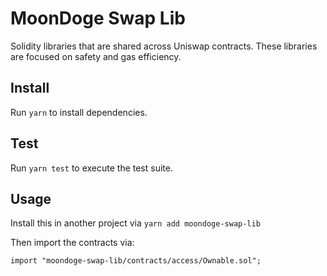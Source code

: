 # MoonDoge Swap Lib


Solidity libraries that are shared across Uniswap contracts. These libraries are focused on safety and gas efficiency.

## Install

Run `yarn` to install dependencies.

## Test

Run `yarn test` to execute the test suite.

## Usage

Install this in another project via `yarn add moondoge-swap-lib` 

Then import the contracts via:

```solidity
import "moondoge-swap-lib/contracts/access/Ownable.sol"; 
```
